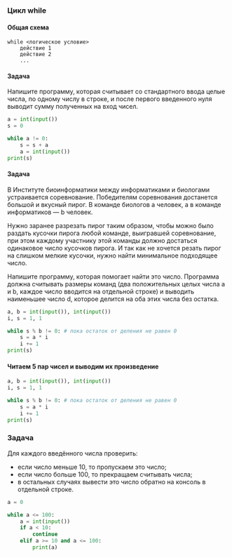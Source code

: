 ### Цикл while

#### Общая схема
```
while <логическое условие>
    действие 1
    действие 2
    ...
```

#### Задача
Напишите программу, которая считывает со стандартного ввода целые числа, по одному числу в строке, и после первого введенного нуля выводит сумму полученных на вход чисел.

```python
a = int(input())
s = 0

while a != 0:
    s = s + a
    a = int(input())
print(s)
```

#### Задача

В Институте биоинформатики между информатиками и биологами устраивается соревнование. Победителям соревнования достанется большой и вкусный пирог. В команде биологов a человек, а в команде информатиков — b человек.

Нужно заранее разрезать пирог таким образом, чтобы можно было раздать кусочки пирога любой команде, выигравшей соревнование, при этом каждому участнику этой команды должно достаться одинаковое число кусочков пирога. И так как не хочется резать пирог на слишком мелкие кусочки, нужно найти минимальное подходящее число.

Напишите программу, которая помогает найти это число. 
Программа должна считывать размеры команд (два положительных целых числа a и b, каждое число вводится на отдельной строке) и выводить наименьшее число d, которое делится на оба этих числа без остатка.

```python
a, b = int(input()), int(input())
i, s = 1, 1

while s % b != 0: # пока остаток от деления не равен 0
    s = a * i
    i += 1
print(s)
```
#### Читаем 5 пар чисел и выводим их произведение

```python
a, b = int(input()), int(input())
i, s = 1, 1

while s % b != 0: # пока остаток от деления не равен 0
    s = a * i
    i += 1
print(s)
```

### Задача
Для каждого введённого числа проверить:
* если число меньше 10, то пропускаем это число;
* если число больше 100, то прекращаем считывать числа;
* в остальных случаях вывести это число обратно на консоль в отдельной строке.

```python
a = 0

while a <= 100:
    a = int(input())
    if a < 10:
        continue
    elif a >= 10 and a <= 100:
        print(a)
```



